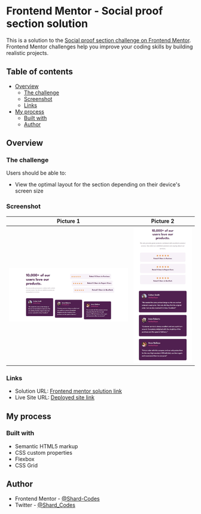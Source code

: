 # Frontend Mentor - Social proof section solution

This is a solution to the [Social proof section challenge on Frontend Mentor](https://www.frontendmentor.io/challenges/social-proof-section-6e0qTv_bA). Frontend Mentor challenges help you improve your coding skills by building realistic projects. 

## Table of contents

- [Overview](#overview)
  - [The challenge](#the-challenge)
  - [Screenshot](#screenshot)
  - [Links](#links)
- [My process](#my-process)
  - [Built with](#built-with)
  - [Author](#author)

## Overview

### The challenge

Users should be able to:

- View the optimal layout for the section depending on their device's screen size

### Screenshot

Picture 1             |  Picture 2
:-------------------------:|:-------------------------:
![](images/webpage-1.jpg)  |  ![](images/webpage-2.jpg)

### Links

- Solution URL: [Frontend mentor solution link](https://www.frontendmentor.io/solutions/social-proof-section-made-with-html-and-css-aGObmHe75y)
- Live Site URL: [Deployed site link](https://social-proof-section-new.netlify.app/)

## My process

### Built with

- Semantic HTML5 markup
- CSS custom properties
- Flexbox
- CSS Grid

## Author

- Frontend Mentor - [@Shard-Codes](https://www.frontendmentor.io/profile/Shard-Codes)
- Twitter - [@Shard_Codes](https://twitter.com/Shard_Codes)
